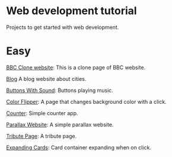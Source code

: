 # Web development tutorial

Projects to get started with web development.

# Easy
[BBC Clone website](BBC_Clone): This is a clone page of BBC website.

[Blog](Blog) A blog website about cities.

[Buttons With Sound](ButtonsWithSound): Buttons playing music.

[Color Flipper](ColorFlipper): A page that changes background color with a click.

[Counter](Counter): Simple counter app.

[Parallax Website](ParallaxWebsite): A simple parallax website.

[Tribute Page](https://codepen.io/panagiotis1/pen/JjbqvoY): A tribute page.

[Expanding Cards](https://codepen.io/panagiotis1/pen/xxgdYob): Card container expanding when on click.
